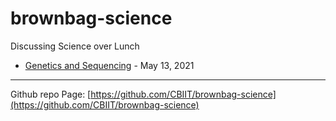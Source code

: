 # brownbag-science
Discussing Science over Lunch

* [Genetics and Sequencing](https://cbiit.github.io/brownbag-science/01-genetics-and-sequencing/) - May 13, 2021

---
Github repo Page: [https://github.com/CBIIT/brownbag-science](https://github.com/CBIIT/brownbag-science)
